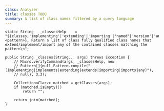 ```yaml
---
class: Analyzer
title: classes TODO
summary: A list of class names filtered by a query language
---
```

 

	static String	_classesHelp	= "${classes;'implementing'|'extending'|'importing'|'named'|'version'|'any';<pattern>}, Return a list of class fully qualified class names that extend/implement/import any of the contained classes matching the pattern\n";

	public String _classes(String... args) throws Exception {
		// Macro.verifyCommand(args, _classesHelp, new
		// Pattern[]{null,Pattern.compile("(implementing|implements|extending|extends|importing|imports|any)"),
		// null}, 3,3);

		Collection<Clazz> matched = getClasses(args);
		if (matched.isEmpty())
			return "";

		return join(matched);
	}
